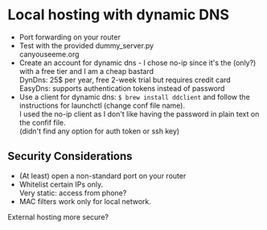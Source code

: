 # Local hosting with dynamic DNS

* Port forwarding on your router
* Test with the provided dummy\_server.py  
canyouseeme.org 
* Create an account for dynamic dns - I chose no-ip since it's the (only?) with a free tier and I am a cheap bastard  
DynDns: 25$ per year, free 2-week trial but requires credit card  
EasyDns: supports authentication tokens instead of password
* Use a client for dynamic dns: ```$ brew install ddclient``` and follow the instructions for launchctl (change conf file name).  
I used the no-ip client as I don't like having the password in plain text on the confif file.  
(didn't find any option for auth token or ssh key)


## Security Considerations
* (At least) open a non-standard port on your router
* Whitelist certain IPs only.  
Very static: access from phone?
* MAC filters work only for local network.

External hosting more secure?
